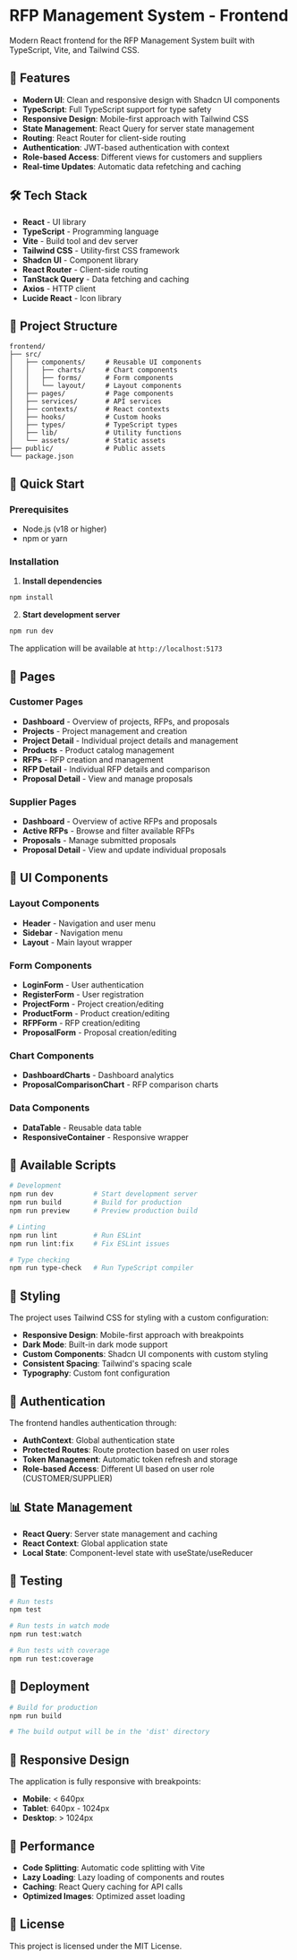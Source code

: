 # RFP Management System - Frontend

Modern React frontend for the RFP Management System built with TypeScript, Vite, and Tailwind CSS.

## 🚀 Features

- **Modern UI**: Clean and responsive design with Shadcn UI components
- **TypeScript**: Full TypeScript support for type safety
- **Responsive Design**: Mobile-first approach with Tailwind CSS
- **State Management**: React Query for server state management
- **Routing**: React Router for client-side routing
- **Authentication**: JWT-based authentication with context
- **Role-based Access**: Different views for customers and suppliers
- **Real-time Updates**: Automatic data refetching and caching

## 🛠️ Tech Stack

- **React** - UI library
- **TypeScript** - Programming language
- **Vite** - Build tool and dev server
- **Tailwind CSS** - Utility-first CSS framework
- **Shadcn UI** - Component library
- **React Router** - Client-side routing
- **TanStack Query** - Data fetching and caching
- **Axios** - HTTP client
- **Lucide React** - Icon library

## 📁 Project Structure

```
frontend/
├── src/
│   ├── components/     # Reusable UI components
│   │   ├── charts/     # Chart components
│   │   ├── forms/      # Form components
│   │   └── layout/     # Layout components
│   ├── pages/          # Page components
│   ├── services/       # API services
│   ├── contexts/       # React contexts
│   ├── hooks/          # Custom hooks
│   ├── types/          # TypeScript types
│   ├── lib/            # Utility functions
│   └── assets/         # Static assets
├── public/             # Public assets
└── package.json
```

## 🚀 Quick Start

### Prerequisites
- Node.js (v18 or higher)
- npm or yarn

### Installation

1. **Install dependencies**
```bash
npm install
```

2. **Start development server**
```bash
npm run dev
```

The application will be available at `http://localhost:5173`

## 📱 Pages

### Customer Pages
- **Dashboard** - Overview of projects, RFPs, and proposals
- **Projects** - Project management and creation
- **Project Detail** - Individual project details and management
- **Products** - Product catalog management
- **RFPs** - RFP creation and management
- **RFP Detail** - Individual RFP details and comparison
- **Proposal Detail** - View and manage proposals

### Supplier Pages
- **Dashboard** - Overview of active RFPs and proposals
- **Active RFPs** - Browse and filter available RFPs
- **Proposals** - Manage submitted proposals
- **Proposal Detail** - View and update individual proposals

## 🎨 UI Components

### Layout Components
- **Header** - Navigation and user menu
- **Sidebar** - Navigation menu
- **Layout** - Main layout wrapper

### Form Components
- **LoginForm** - User authentication
- **RegisterForm** - User registration
- **ProjectForm** - Project creation/editing
- **ProductForm** - Product creation/editing
- **RFPForm** - RFP creation/editing
- **ProposalForm** - Proposal creation/editing

### Chart Components
- **DashboardCharts** - Dashboard analytics
- **ProposalComparisonChart** - RFP comparison charts

### Data Components
- **DataTable** - Reusable data table
- **ResponsiveContainer** - Responsive wrapper

## 🔧 Available Scripts

```bash
# Development
npm run dev          # Start development server
npm run build        # Build for production
npm run preview      # Preview production build

# Linting
npm run lint         # Run ESLint
npm run lint:fix     # Fix ESLint issues

# Type checking
npm run type-check   # Run TypeScript compiler
```

## 🎨 Styling

The project uses Tailwind CSS for styling with a custom configuration:

- **Responsive Design**: Mobile-first approach with breakpoints
- **Dark Mode**: Built-in dark mode support
- **Custom Components**: Shadcn UI components with custom styling
- **Consistent Spacing**: Tailwind's spacing scale
- **Typography**: Custom font configuration

## 🔐 Authentication

The frontend handles authentication through:

- **AuthContext**: Global authentication state
- **Protected Routes**: Route protection based on user roles
- **Token Management**: Automatic token refresh and storage
- **Role-based Access**: Different UI based on user role (CUSTOMER/SUPPLIER)

## 📊 State Management

- **React Query**: Server state management and caching
- **React Context**: Global application state
- **Local State**: Component-level state with useState/useReducer

## 🧪 Testing

```bash
# Run tests
npm test

# Run tests in watch mode
npm run test:watch

# Run tests with coverage
npm run test:coverage
```

## 🚀 Deployment

```bash
# Build for production
npm run build

# The build output will be in the 'dist' directory
```

## 📱 Responsive Design

The application is fully responsive with breakpoints:
- **Mobile**: < 640px
- **Tablet**: 640px - 1024px
- **Desktop**: > 1024px

## 🎯 Performance

- **Code Splitting**: Automatic code splitting with Vite
- **Lazy Loading**: Lazy loading of components and routes
- **Caching**: React Query caching for API calls
- **Optimized Images**: Optimized asset loading

## 📄 License

This project is licensed under the MIT License.